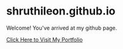 # shruthileon.github.io

Welcome! You've arrived at my github page. 

[Click Here to Visit My Portfolio](https://shruthileon.github.io)

